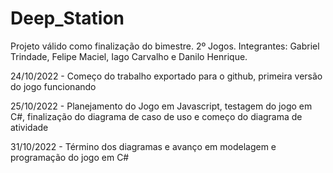 # Deep_Station
Projeto válido como finalização do bimestre. 2º Jogos. Integrantes: Gabriel Trindade, Felipe Maciel, Iago Carvalho e Danilo Henrique.

24/10/2022 - Começo do trabalho exportado para o github, primeira versão do jogo funcionando

25/10/2022 - Planejamento do Jogo em Javascript, testagem do jogo em C#, finalização do diagrama de caso de uso e começo do diagrama de atividade

31/10/2022 - Término dos diagramas e avanço em modelagem e programação do jogo em C#
